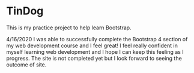 # TinDog
This is my practice project to help learn Bootstrap.

4/16/2020
I was able to successfully complete the Bootstrap 4 section of my web development course and I feel great! I feel really confident in myself learning web development and I hope I can keep this feeling as I progress. The site is not completed yet but I look forward to seeing the outcome of site.  


